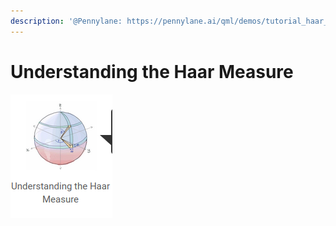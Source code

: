 ```yaml
---
description: '@Pennylane: https://pennylane.ai/qml/demos/tutorial_haar_measure.html'
---
```


# Understanding the Haar Measure

![](<../../../.gitbook/assets/grafik (1) (1) (1).png>)
